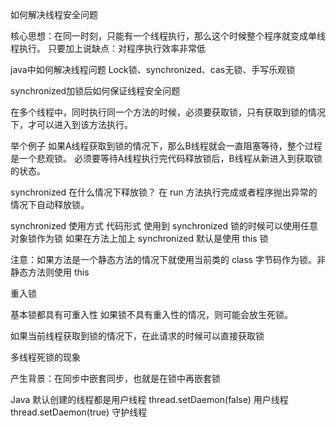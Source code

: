 如何解决线程安全问题

核心思想：在同一时刻，只能有一个线程执行，那么这个时候整个程序就变成单线程执行。
只要加上说缺点：对程序执行效率非常低

java中如何解决线程问题
Lock锁、synchronized、cas无锁、手写乐观锁


synchronized加锁后如何保证线程安全问题

在多个线程中，同时执行同一个方法的时候，必须要获取锁，只有获取到锁的情况下，才可以进入到该方法执行。

举个例子
如果A线程获取到锁的情况下，那么B线程就会一直阻塞等待，整个过程是一个悲观锁。
必须要等待A线程执行完代码释放锁后，B线程从新进入到获取锁的状态。

synchronized 在什么情况下释放锁？
在 run 方法执行完成或者程序抛出异常的情况下自动释放锁。

synchronized 使用方式
代码形式
使用到 synchronized 锁的时候可以使用任意对象锁作为锁
如果在方法上加上 synchronized 默认是使用 this 锁 

注意：如果方法是一个静态方法的情况下就使用当前类的 class 字节码作为锁。非静态方法则使用 this


重入锁

基本锁都具有可重入性
如果锁不具有重入性的情况，则可能会放生死锁。

如果当前线程获取到锁的情况下，在此请求的时候可以直接获取锁



多线程死锁的现象

产生背景：在同步中嵌套同步，也就是在锁中再嵌套锁


Java 默认创建的线程都是用户线程
thread.setDaemon(false) 用户线程
thread.setDaemon(true) 守护线程